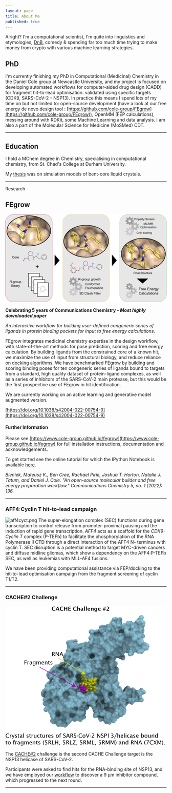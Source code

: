 ```yaml
---
layout: page
title: About Me
published: true
---
```





Alright? I'm a computational scientist, I'm quite into linguistics and etymologies, [DnB](https://www.youtube.com/watch?v=6XQc_FGNS98), comedy & spending far too much time trying to make money from crypto with various machine learning strategies.

## PhD


I'm currently finishing my PhD in Computational (Medicinal) Chemistry in the Daniel Cole group at Newcastle University, and my project is focused on developing automated workflows for computer-aided drug design (CADD) for fragment hit-to-lead optimisation. validated using specific targets (CDK9, SARS-CoV-2 - NSP13). In practice this means I spend lots of my time on but not limited to: open-source development (have a look at our free energy de novo design tool : [https://github.com/cole-group/FEgrow](https://github.com/cole-group/FEgrow)), OpenMM (FEP calculations), messing around with RDKit, some Machine Learning and data analysis.
I am also a part of the Molecular Science for Medicine (MoSMed) CDT.

---

## Education
I hold a MChem degree in Chemistry, specialising in computational chemistry, from St. Chad's College at Durham University.

My [thesis](https://github.com/BenCree/Thesis/blob/master/report_template(8).pdf) was on simulation models of bent-core liquid crystals.

---


 Research
## FEgrow


![FEgrow workflow](/_tabs/fegrow.png)


**Celebrating 5 years of Communications Chemistry - _Most highly downloaded paper_**

_An interactive workflow for building user-defined congeneric series of ligands in protein binding pockets for input to free energy calculations._

FEgrow integrates medicinal chemistry expertise in the design workflow, with state-of-the-art methods for pose prediction, scoring and free energy calculation. By building ligands from the constrained core of a known hit, we maximize the use of input from structural biology, and reduce reliance on docking algorithms. We have benchmarked FEgrow by building and scoring binding poses for ten congeneric series of ligands bound to targets from a standard, high quality dataset of protein-ligand complexes, as well as a series of inhibitors of the SARS-CoV-2 main protease, but this would be the first prospective use of FEgrow in hit identification.

We are currently working on an active learning and generative model augmented version.

[https://doi.org/10.1038/s42004-022-00754-9](https://doi.org/10.1038/s42004-022-00754-9)

#### Further Information

Please see [https://www.cole-group.github.io/fegrow](https://www.cole-group.github.io/fegrow) for full installation instructions, documentation and acknowledgements.

To get started see the online tutorial for which the IPython Notebook is available [here](https://cole-group.github.io/FEgrow/tutorial/tutorial/).

_Bieniek, Mateusz K., Ben Cree, Rachael Pirie, Joshua T. Horton, Natalie J. Tatum, and Daniel J. Cole. "An open-source molecular builder and free energy preparation workflow." Communications Chemistry 5, no. 1 (2022): 136._

---

### AFF4:Cyclin T hit-to-lead campaign
![aff4cyct.png]({{site.baseurl}}/_tabs/aff4cyct.png)
The super-elongation complex (SEC) functions during gene transcription to control release from promoter-proximal pausing and the induction of rapid gene transcription.
*AFF4* acts as a scaffold for the *CDK9-Cyclin T* complex (P-TEFb) to facilitate the phosphorylation of the RNA Polymerase II CTD through a direct interaction of the AFF4 N- terminus with cyclin T.
SEC disruption is a potential method to target MYC-driven cancers and diffuse midline gliomas, which show a dependency on the AFF4:P-TEFb SEC, as well as leukemias with MLL-AF4 fusions.

We have been providing computational assistance via FEP/docking to the hit-to-lead optimisation campaign from the fragment screening of cyclin T1/T2.

---

### CACHE#2 Challenge
![cache2 challenge](https://github.com/BenCree/BenCree.github.io/blob/main/_tabs/CACHE-challenge-2.png?raw=true)

The [CACHE#2](https://cache-challenge.org/challenges/finding-ligands-targeting-the-conserved-rna-binding-site-of-sars-cov-2-nsp13) challenge is the second CACHE Challenge target is the NSP13 helicase of SARS-CoV-2.

Participants were asked to find hits for the RNA-binding site of NSP13, and we have employed our [workflow](https://cache-challenge.org/challenges/app/630f530533e41) to discover a 9 µm inhibitor compound, which progressed to the next round.

---
